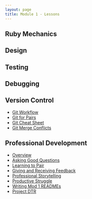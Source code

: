 ```yaml
---
layout: page
title: Module 1 - Lessons
---
```


<!-- Comment the following lessons in as they are updated and deemed ready to go! -->

## Ruby Mechanics
<!-- * [Methods & Return Values](./methods_and_return_values) -->
<!-- * [Objects, Classes, & Instances](./objects_classes_instances) -->
<!-- * [Arrays](./arrays) -->
<!-- * [Scope](./scope) -->
<!-- * [Flow Control](./flow_control) -->
<!-- * [Beginner Enumerables](./beginner_enumerables) -->
<!-- * [Hashes](./hashes) -->
<!-- * [Boolean Logic](./boolean_logic) -->
<!-- * [Nested Collections](./nested_collections) -->
<!-- * [Reaching Through Objects](!needs lesson plan!) -->
<!-- * [Intermediate Enumerables](./intermediate_enumerables) -->
<!-- * [Nested Iteration Workshop](./nested_iteration_workshop) -->
<!-- * [Class Methods](./class_methods) -->
<!-- * [Modules](./modules) -->
<!-- * [Inheritance](./inheritance) -->
<!-- * [CSV Workshop](./csv_walkthrough) -->
<!-- * [Ruby Object Model](./ruby_object_model) -->

## Design
<!-- * [Design Principles](./design_principles) -->
<!-- * [How the Web Works](./intro_to_how_the_web_works) -->

## Testing
<!-- * [Intro to Testing](./intro_to_testing) -->
<!-- * [Mocks & Stubs](./mocks_stubs) -->
<!-- * [Test Driven Development](./test_driven_development) -->

## Debugging
<!-- * [Debugging Exercises](!needs lesson plan!) -->
<!-- * [Debugging Techniques](./debugging_techniques) -->

## Version Control
* [Git Workflow](./git_collaboration)
* [Git for Pairs](./git_for_pairs)
* [Git Cheat Sheet](./git_sample_flow)
* [Git Merge Conflicts](./git_merge_conflicts)

## Professional Development
* [Overview](./pd_overview)
* [Asking Good Questions](https://docs.google.com/presentation/d/e/2PACX-1vQEDGBpYDQA6_hBHfWcjk4pUheFe2_bkYRPXF9b-YhNlua-oq4Y7WZCcIpOAuQfeaswRp414TIvIOXA/pub?start=false&loop=false&delayms=3000)
* [Learning to Pair](./learning_to_pair)
* [Giving and Receiving Feedback](https://docs.google.com/presentation/d/e/2PACX-1vQvHkaNO1HTKSrk7kCVhPftCu4vaBlWMEFVuej6LsAA7ICN2_QkO-GTAWNOwYDG0cepSSEBmHNcb8Ry/pub?start=false&loop=false&delayms=3000&slide=id.g1c505a3b55_0_0)
* [Professional Storytelling](https://docs.google.com/presentation/d/e/2PACX-1vT6pK3pGHy9HrnvW4FCwRGJXqbuDM76LRcA-a26mOo5t7wi2WXLy4T8VE3R7fM3wYgxS4uLZ4f1RtXu/pub?start=false&loop=false&delayms=3000)
* [Productive Struggle](./productive_struggle)
* [Writing Mod 1 READMEs](./writing_a_readme)
* [Project DTR](https://docs.google.com/document/d/1HFWSZExSWgGJdqLkEH4DXs-z1gZxMNkv4n1NO9U1eJU/edit?usp=sharing)